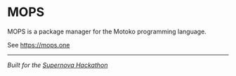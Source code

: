 # MOPS

MOPS is a package manager for the Motoko programming language.

See https://mops.one

------------
*Built for the [Supernova Hackathon](https://dfinity.org/supernova/)*